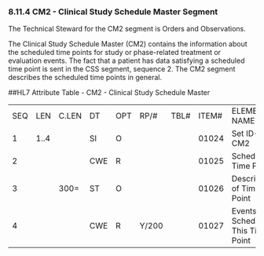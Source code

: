 ### 8.11.4 CM2 - Clinical Study Schedule Master Segment

The Technical Steward for the CM2 segment is Orders and Observations.

The Clinical Study Schedule Master (CM2) contains the information about the scheduled time points for study or phase-related treatment or evaluation events. The fact that a patient has data satisfying a scheduled time point is sent in the CSS segment, sequence 2. The CM2 segment describes the scheduled time points in general.

##HL7 Attribute Table - CM2 - Clinical Study Schedule Master

|     |     |     |     |     |     |     |     |     |
| --- | --- | --- | --- | --- | --- | --- | --- | --- |
| SEQ | LEN | C.LEN | DT | OPT | RP/# | TBL# | ITEM# | ELEMENT NAME |
| 1 | 1..4 |  | SI | O |  |  | 01024 | Set ID- CM2 |
| 2 |  |  | CWE | R |  |  | 01025 | Scheduled Time Point |
| 3 |  | 300= | ST | O |  |  | 01026 | Description of Time Point |
| 4 |  |  | CWE | R | Y/200 |  | 01027 | Events Scheduled This Time Point |
